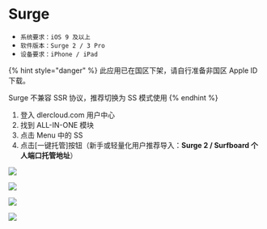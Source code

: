 # Surge

* `系统要求：iOS 9 及以上`
* `软件版本：Surge 2 / 3 Pro`
* `设备要求：iPhone / iPad`



{% hint style="danger" %}
此应用已在国区下架，请自行准备非国区 Apple ID 下载。

Surge 不兼容 SSR 协议，推荐切换为 SS 模式使用
{% endhint %}

1. 登入 dlercloud.com 用户中心
2. 找到 ALL-IN-ONE 模块
3. 点击 Menu 中的 SS
4. 点击\[一键托管\]按钮（新手或轻量化用户推荐导入：**Surge 2 / Surfboard 个人端口托管地址**）

![](../../.gitbook/assets/img_0901.jpg)

![](../../.gitbook/assets/img_0902.jpg)

![](../../.gitbook/assets/img_0903.jpg)

![](../../.gitbook/assets/img_0904.PNG)


